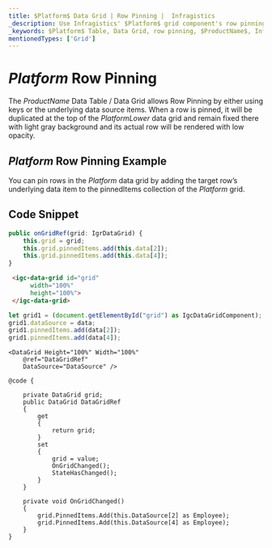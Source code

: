 ```yaml
---
title: $Platform$ Data Grid | Row Pinning |  Infragistics
_description: Use Infragistics' $Platform$ grid component's row pinning feature in order to lock row change row order with a rich and easy to use API. Check out $ProductName$ table demos!
_keywords: $Platform$ Table, Data Grid, row pinning, $ProductName$, Infragistics
mentionedTypes: ['Grid']
---
```


# $Platform$ Row Pinning

 The $ProductName$ Data Table / Data Grid allows Row Pinning by either using keys or the underlying data source items. When a row is pinned, it will be duplicated at the top of the $PlatformLower$ data grid and remain fixed there with light gray background and its actual row will be rendered with low opacity.

## $Platform$ Row Pinning Example


<code-view style="height: 600px"
           data-demos-base-url="{environment:dvDemosBaseUrl}"
           iframe-src="{environment:dvDemosBaseUrl}/grids/data-grid-row-pinning"
           alt="$Platform$ Row Pinning Example"
           github-src="grids/data-grid/row-pinning">
</code-view>

<div class="divider--half"></div>

You can pin rows in the $Platform$ data grid by adding the target row’s underlying data item to the pinnedItems collection of the $Platform$ grid.

## Code Snippet

```ts
public onGridRef(grid: IgrDataGrid) {
    this.grid = grid;
    this.grid.pinnedItems.add(this.data[2]);
    this.grid.pinnedItems.add(this.data[4]);
}
```

```html
 <igc-data-grid id="grid"
      width="100%"
      height="100%">
 </igc-data-grid>
```

```ts
let grid1 = (document.getElementById("grid") as IgcDataGridComponent);
grid1.dataSource = data;
grid1.pinnedItems.add(data[2]);
grid1.pinnedItems.add(data[4]);
```

```razor
<DataGrid Height="100%" Width="100%"
    @ref="DataGridRef"
    DataSource="DataSource" />

@code {

    private DataGrid grid;
    public DataGrid DataGridRef
    {
        get
        {
            return grid;
        }
        set
        {
            grid = value;
            OnGridChanged();
            StateHasChanged();
        }
    }

    private void OnGridChanged()
    {
        grid.PinnedItems.Add(this.DataSource[2] as Employee);
        grid.PinnedItems.Add(this.DataSource[4] as Employee);
    }
}
```
